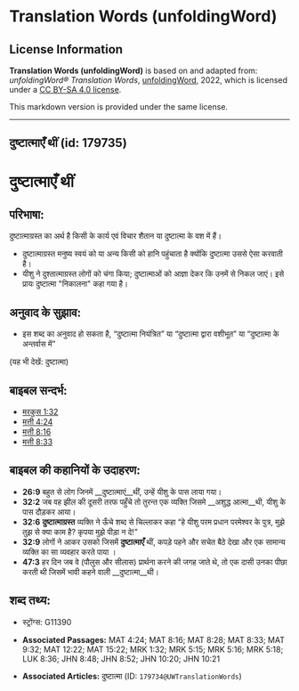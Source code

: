 # Translation Words (unfoldingWord)

## License Information

**Translation Words (unfoldingWord)** is based on and adapted from: _unfoldingWord® Translation Words_, [unfoldingWord](https://unfoldingword.org/utw), 2022, which is licensed under a [CC BY-SA 4.0 license](https://creativecommons.org/licenses/by-sa/4.0/legalcode.en).

This markdown version is provided under the same license.



--------------------------------

## दुष्टात्माएँ थीं (id: 179735)

दुष्टात्माएँ थीं
================

परिभाषा:
--------

दुष्टात्माग्रस्त का अर्थ है किसी के कार्य एवं विचार शैतान या दुष्टात्मा के वश में हैं।

* दुष्टात्माग्रस्त मनुष्य स्वयं को या अन्य किसी को हानि पहुंचाता है क्योंकि दुष्टात्मा उससे ऐसा करवाती है।
* यीशु ने दुश्तात्माग्रस्त लोगों को चंगा किया; दुष्टात्माओं को आज्ञा देकर कि उनमें से निकल जाएं। इसे प्रायः दुष्टात्मा "निकालना" कहा गया है।

अनुवाद के सुझाव:
----------------

* इस शब्द का अनुवाद हो सकता है, “दुष्टात्मा नियंत्रित” या “दुष्टात्मा द्वारा वशीभूत” या “दुष्टात्मा के अन्तर्वास में”

(यह भी देखें: दुष्टात्मा)

बाइबल सन्दर्भ:
--------------

* [मरकुस 1:32](https://ref.ly/Mark1:32)
* [मत्ती 4:24](https://ref.ly/Matt4:24)
* [मत्ती 8:16](https://ref.ly/Matt8:16)
* [मत्ती 8:33](https://ref.ly/Matt8:33)

बाइबल की कहानियों के उदाहरण:
----------------------------

* **26:9** बहुत से लोग जिनमें \_\_दुष्टात्माएं\_\_थीं, उन्हें यीशु के पास लाया गया।
* **32:2** जब वह झील की दूसरी तरफ पहुँचे तो तुरन्त एक व्यक्ति जिसमे \_\_अशुद्ध आत्मा\_\_थी, यीशु के पास दौड़कर आया।
* **32:6** **दुष्टात्माग्रस्त** व्यक्ति ने ऊँचे शब्द से चिल्लाकर कहा “हे यीशु परम प्रधान परमेश्वर के पुत्र, मुझे तुझ से क्या काम है? कृपया मुझे पीड़ा न दे!”
* **32:9** लोगों ने आकर उसको जिसमें **दुष्टात्माएँ** थीं, कपड़े पहने और सचेत बैठे देखा और एक सामान्य व्यक्ति का सा व्यवहार करते पाया ।
* **47:3** हर दिन जब वे (पौलुस और सीलास) प्रार्थना करने की जगह जाते थे, तो एक दासी उनका पीछा करती थी जिसमें भावी कहने वाली \_\_दुष्टात्मा\_\_थी।

शब्द तथ्य:
----------

* स्ट्रोंग्स: G11390

* **Associated Passages:** MAT 4:24; MAT 8:16; MAT 8:28; MAT 8:33; MAT 9:32; MAT 12:22; MAT 15:22; MRK 1:32; MRK 5:15; MRK 5:16; MRK 5:18; LUK 8:36; JHN 8:48; JHN 8:52; JHN 10:20; JHN 10:21
* **Associated Articles:** दुष्टात्मा (ID: `179734@UWTranslationWords`)

